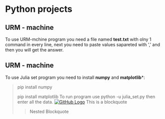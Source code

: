 # Python projects

## URM - machine
To use URM-mchine program you need a file named **test.txt** with olny 1 command in every line, next you need to paste values sapareted with ',' and then you will get the answer.
## URM - machine
To use Julia set program you need to install **numpy** and **matplotlib***: 
  >pip install numpy
  >
  >pip install matplotlib
To run program use python -u julia_set.py then enter all the data.
[![GitHub Logo](/images/logo.png)](https://github.com/)
> This is
> a blockquote
>
> > Nested
> > Blockquote
